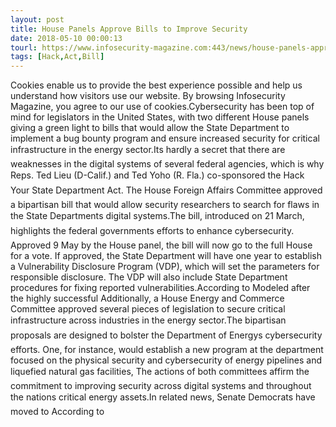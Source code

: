 ```yaml
---
layout: post
title: House Panels Approve Bills to Improve Security
date: 2018-05-10 00:00:13
tourl: https://www.infosecurity-magazine.com:443/news/house-panels-approve-bills-to/
tags: [Hack,Act,Bill]
---
```

Cookies enable us to provide the best experience possible and help us understand how visitors use our website. By browsing Infosecurity Magazine, you agree to our use of cookies.Cybersecurity has been top of mind for legislators in the United States, with two different House panels giving a green light to bills that would allow the State Department to implement a bug bounty program and ensure increased security for critical infrastructure in the energy sector.Its hardly a secret that there are weaknesses in the digital systems of several federal agencies, which is why Reps. Ted Lieu (D-Calif.) and Ted Yoho (R. Fla.) co-sponsored the Hack Your State Department Act. The House Foreign Affairs Committee approved a bipartisan bill that would allow security researchers to search for flaws in the State Departments digital systems.The bill, introduced on 21 March, highlights the federal governments efforts to enhance cybersecurity. Approved 9 May by the House panel, the bill will now go to the full House for a vote. If approved, the State Department will have one year to establish a Vulnerability Disclosure Program (VDP), which will set the parameters for responsible disclosure. The VDP will also include State Department procedures for fixing reported vulnerabilities.According to Modeled after the highly successful Additionally, a House Energy and Commerce Committee approved several pieces of legislation to secure critical infrastructure across industries in the energy sector.The bipartisan proposals are designed to bolster the Department of Energys cybersecurity efforts. One, for instance, would establish a new program at the department focused on the physical security and cybersecurity of energy pipelines and liquefied natural gas facilities, The actions of both committees affirm the commitment to improving security across digital systems and throughout the nations critical energy assets.In related news, Senate Democrats have moved to According to 